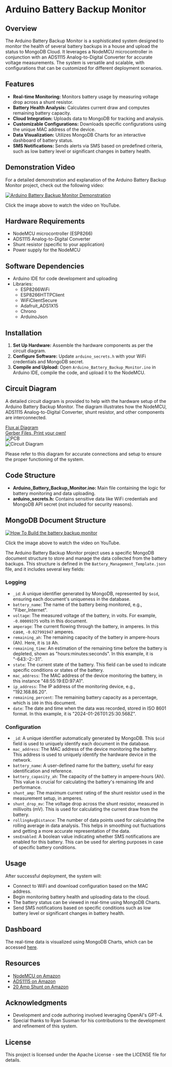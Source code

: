 # Arduino Battery Backup Monitor

## Overview
The Arduino Battery Backup Monitor is a sophisticated system designed to monitor the health of several battery backups in a house and upload the status to MongoDB Cloud. It leverages a NodeMCU microcontroller in conjunction with an ADS1115 Analog-to-Digital Converter for accurate voltage measurements. The system is versatile and scalable, with configurations that can be customized for different deployment scenarios.

## Features
- **Real-time Monitoring:** Monitors battery usage by measuring voltage drop across a shunt resistor.
- **Battery Health Analysis:** Calculates current draw and computes remaining battery capacity.
- **Cloud Integration:** Uploads data to MongoDB for tracking and analysis.
- **Customizable Configurations:** Downloads specific configurations using the unique MAC address of the device.
- **Data Visualization:** Utilizes MongoDB Charts for an interactive dashboard of battery status.
- **SMS Notifications:** Sends alerts via SMS based on predefined criteria, such as low battery level or significant changes in battery health.

## Demonstration Video

For a detailed demonstration and explanation of the Arduino Battery Backup Monitor project, check out the following video:

[![Arduino Battery Backup Monitor Demonstration](https://img.youtube.com/vi/NTwmsFVzf2c/0.jpg)](https://www.youtube.com/watch?v=NTwmsFVzf2c)  

Click the image above to watch the video on YouTube.  

## Hardware Requirements
- NodeMCU microcontroller (ESP8266)
- ADS1115 Analog-to-Digital Converter
- Shunt resistor (specific to your application)
- Power supply for the NodeMCU

## Software Dependencies
- Arduino IDE for code development and uploading
- Libraries:
  - ESP8266WiFi
  - ESP8266HTTPClient
  - WiFiClientSecure
  - Adafruit_ADS1X15
  - Chrono
  - ArduinoJson

## Installation
1. **Set Up Hardware:** Assemble the hardware components as per the circuit diagram.
2. **Configure Software:** Update `arduino_secrets.h` with your WiFi credentials and MongoDB secret.
3. **Compile and Upload:** Open `Arduino_Battery_Backup_Monitor.ino` in Arduino IDE, compile the code, and upload it to the NodeMCU.

## Circuit Diagram

A detailed circuit diagram is provided to help with the hardware setup of the Arduino Battery Backup Monitor. The diagram illustrates how the NodeMCU, ADS1115 Analog-to-Digital Converter, shunt resistor, and other components are interconnected.

[Flux.ai Diagram](https://www.flux.ai/darkmatter2222/printable?editor=pcb_2d)  
[Gerber Files, Print your own!](https://github.com/darkmatter2222/Arduino_Battery_Backup_Monitor/blob/main/PCB-Gerber%20RS-274X2.zip)  
![PCB](https://github.com/darkmatter2222/Arduino_Battery_Backup_Monitor/blob/main/images/PCB.jpg)  
![Circuit Diagram](https://github.com/darkmatter2222/Arduino_Battery_Backup_Monitor/blob/main/images/circuit-diagram.png)

Please refer to this diagram for accurate connections and setup to ensure the proper functioning of the system.  

## Code Structure
- **Arduino_Battery_Backup_Monitor.ino:** Main file containing the logic for battery monitoring and data uploading.
- **arduino_secrets.h:** Contains sensitive data like WiFi credentials and MongoDB API secret (not included for security reasons).

## MongoDB Document Structure
  
[![How To Build the battery backup monitor](https://img.youtube.com/vi/o8SodRMNmwI/0.jpg)](https://www.youtube.com/watch?v=o8SodRMNmwI)  

Click the image above to watch the video on YouTube.  
  
The Arduino Battery Backup Monitor project uses a specific MongoDB document structure to store and manage the data collected from the battery backups. This structure is defined in the `Battery_Management_Template.json` file, and it includes several key fields:  
  
### Logging  

- `_id`: A unique identifier generated by MongoDB, represented by `$oid`, ensuring each document's uniqueness in the database.
- `battery_name`: The name of the battery being monitored, e.g., "Fiber_Internet".
- `voltage`: The measured voltage of the battery, in volts. For example, `-0.00009375` volts in this document.
- `amperage`: The current flowing through the battery, in amperes. In this case, `-0.027991947` amperes.
- `remaining_ah`: The remaining capacity of the battery in ampere-hours (Ah). Here, it is `18` Ah.
- `remaining_time`: An estimation of the remaining time before the battery is depleted, shown as "hours:minutes:seconds". In this example, it is "-643:-2:-31".
- `state`: The current state of the battery. This field can be used to indicate specific conditions or states of the battery.
- `mac_address`: The MAC address of the device monitoring the battery, in this instance "48:55:19:ED:97:A1".
- `ip_address`: The IP address of the monitoring device, e.g., "192.168.86.20".
- `remaining_percent`: The remaining battery capacity as a percentage, which is `100` in this document.
- `date`: The date and time when the data was recorded, stored in ISO 8601 format. In this example, it is "2024-01-26T01:25:30.568Z".

### Configuration

- `_id`: A unique identifier automatically generated by MongoDB. This `$oid` field is used to uniquely identify each document in the database.
- `mac_address`: The MAC address of the device monitoring the battery. This address is used to uniquely identify the hardware device in the network.
- `battery_name`: A user-defined name for the battery, useful for easy identification and reference.
- `battery_capasity_ah`: The capacity of the battery in ampere-hours (Ah). This value is crucial for calculating the battery's remaining life and performance.
- `shunt_amp`: The maximum current rating of the shunt resistor used in the measurement setup, in amperes.
- `shunt_drop_mv`: The voltage drop across the shunt resistor, measured in millivolts (mV). This is used for calculating the current draw from the battery.
- `rollingAvgDistance`: The number of data points used for calculating the rolling average in data analysis. This helps in smoothing out fluctuations and getting a more accurate representation of the data.
- `smsEnabled`: A boolean value indicating whether SMS notifications are enabled for this battery. This can be used for alerting purposes in case of specific battery conditions.


## Usage
After successful deployment, the system will:
- Connect to WiFi and download configuration based on the MAC address.
- Begin monitoring battery health and uploading data to the cloud.
- The battery status can be viewed in real-time using MongoDB Charts.
- Send SMS notifications based on specific conditions such as low battery level or significant changes in battery health.

## Dashboard
The real-time data is visualized using MongoDB Charts, which can be accessed [here](https://charts.mongodb.com/charts-homeautomation-snhch/public/dashboards/bce944aa-81ec-43b3-b50e-45cdf96755d5).

## Resources
- [NodeMCU on Amazon](https://www.amazon.com/s?k=node+mcu)
- [ADS1115 on Amazon](https://www.amazon.com/s?k=ads1115)
- [20 Amp Shunt on Amazon](https://www.amazon.com/s?k=shunt+20A+75mV)

## Acknowledgments
- Development and code authoring involved leveraging OpenAI's GPT-4.
- Special thanks to Ryan Susman for his contributions to the development and refinement of this system.

## License
This project is licensed under the Apache License - see the LICENSE file for details.
